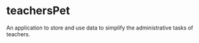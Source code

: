 # teachersPet
An application to store and use data to simplify the administrative tasks of teachers.
